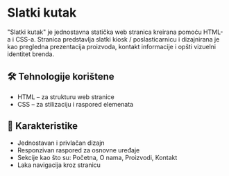 # Slatki kutak

"Slatki kutak" je jednostavna statička web stranica kreirana pomoću HTML-a i CSS-a. Stranica predstavlja slatki kiosk / poslasticarnicu i dizajnirana je kao pregledna prezentacija proizvoda, kontakt informacije i opšti vizuelni identitet brenda.

## 🛠️ Tehnologije korištene

- HTML – za strukturu web stranice
- CSS – za stilizaciju i raspored elemenata

## 🎯 Karakteristike

- Jednostavan i privlačan dizajn
- Responzivan raspored za osnovne uređaje
- Sekcije kao što su: Početna, O nama, Proizvodi, Kontakt
- Laka navigacija kroz stranicu



